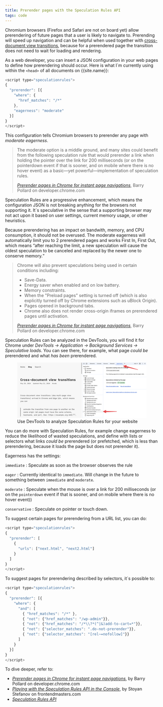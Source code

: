 ```yaml
---
title: Prerender pages with the Speculation Rules API
tags: code
---
```

Chromium browsers (Firefox and Safari are not on board yet) allow prerendering of future pages that a user is likely to navigate to. Prerending will speed up navigation and can be helpful when used together with [cross-document view transitions](https://ulfschneider.io/2024-05-20-cross-document-transition/), because for a prerendered page the transition does not need to wait for loading and rendering. 

As a web developer, you can insert a JSON configuration in your web pages to define how prerendering should occur. Here is what I´m currently using within the `<head>` of all documents on {{site.name}}:

```js
<script type="speculationrules">
{
  "prerender": [{
    "where": {
      "href_matches": "/*"
    },
    "eagerness": "moderate"
  }]
}
</script>
```

This configuration tells Chromium browsers to prerender any page with *moderate eagerness*. 

> The moderate option is a middle ground, and many sites could benefit from the following speculation rule that would prerender a link when holding the pointer over the link for 200 milliseconds (or on the pointerdown event if that is sooner, and on mobile where there is no hover event) as a basic—yet powerful—implementation of speculation rules.
> <footer><a href="https://developer.chrome.com/docs/web-platform/prerender-pages"><cite>Prerender pages in Chrome for instant page navigations</cite></a>, Barry Pollard on developer.chrome.com</footer>

Speculation Rules are a progressive enhancement, which means the configuration JSON is not breaking anything for the browsers not supporting it. It`s speculative in the sense that a supporting browser may not act upon it based on user settings, current memory usage, or other heuristics.

Because prerendering has an impact on bandwith, memory, and CPU consumption, it should not be overused. The moderate eagerness will automatically limit you to 2 prerendered pages and works First In, First Out, which means <q>after reaching the limit, a new speculation will cause the oldest speculation to be canceled and replaced by the newer one to conserve memory.</q>

> Chrome will also prevent speculations being used in certain conditions including:
> - Save-Data.
> - Energy saver when enabled and on low battery.
> - Memory constraints.
> - When the "Preload pages" setting is turned off (which is also explicitly turned off by Chrome extensions such as uBlock Origin).
> - Pages opened in background tabs.
> - Chrome also does not render cross-origin iframes on prerendered pages until activation.
> <footer><a href="https://developer.chrome.com/docs/web-platform/prerender-pages"><cite>Prerender pages in Chrome for instant page navigations</cite></a>, Barry Pollard on developer.chrome.com</footer>

Speculation Rules can be analyzed in the DevTools, you will find it for Chrome under *DevTools → Application → Background Services → Speculative loads*. You can see there, for example, what page *could be* prerendered and what *has been* prerendered.

<figure class="hero">
<div class="inline-block border border-meta">
<img  src="/img/code/speculation-rules-dev-tools.png" alt="Screenshot of the Chrome DevTools showing 'Speculative loads'.">
</div>
<figcaption>Use DevTools to analyze Speculation Rules for your website</figcaption>
</figure>

You can do more with Speculation Rules, for example change eagerness to reduce the likelihood of wasted speculations, and define with lists or selectors what links *could be* prerendered (or prefetched, which is less than prerendering, because it loads the page but does not prerender it). 

Eagerness has the settings:

`immediate`
: Speculate as soon as the browser observes the rule

`eager`
: Currently identical to `immediate`. Will change in the future to something between `immediate` and `moderate`.

`moderate`
: Speculate when the mouse is over a link for 200 milliseconds (or on the `pointerdown` event if that is sooner, and on mobile where there is no hover event))

`conservative`
: Speculate on pointer or touch down.

To suggest certain pages for prerendering from a URL list, you can do:

```js
<script type="speculationrules">
{
  "prerender": [
    {
      "urls": ["next.html", "next2.html"]
    }
  ]
}
</script>
```

To suggest pages for prerendering described by selectors, it´s possible to:

```js
<script type="speculationrules">
{
  "prerender": [{
    "where": {
      "and": [
        { "href_matches": "/*" },
        { "not": {"href_matches": "/wp-admin"}},
        { "not": {"href_matches": "/*\\?*(^|&)add-to-cart=*"}},
        { "not": {"selector_matches": ".do-not-prerender"}},
        { "not": {"selector_matches": "[rel~=nofollow]"}}
      ]
    }
  }]
}
</script>
```


To dive deeper, refer to:

- [<cite>Prerender pages in Chrome for instant page navigations</cite>](https://developer.chrome.com/docs/web-platform/prerender-pages), by Barry Pollard on developer.chrome.com
- [<cite>Playing with the Speculation Rules API in the Console</cite>](https://frontendmasters.com/blog/playing-with-the-speculation-rules-api-in-the-console/), by Stoyan Stefanov on frontendmasters.com
- [<cite>Speculation Rules API</cite>](https://github.com/WICG/nav-speculation/blob/main/triggers.md#speculation-rules)

